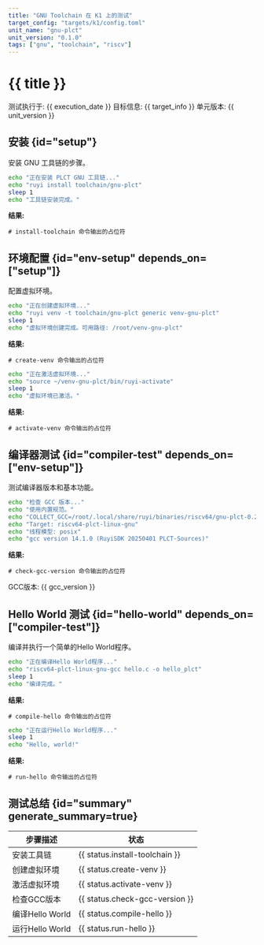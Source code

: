 ```yaml
---
title: "GNU Toolchain 在 K1 上的测试"
target_config: "targets/k1/config.toml"
unit_name: "gnu-plct"
unit_version: "0.1.0"
tags: ["gnu", "toolchain", "riscv"]
---
```


# {{ title }}

测试执行于: {{ execution_date }}
目标信息: {{ target_info }}
单元版本: {{ unit_version }}

## 安装 {id="setup"}

安装 GNU 工具链的步骤。

```bash {id="install-toolchain" exec=true description="安装工具链" assert.exit_code=0}
echo "正在安装 PLCT GNU 工具链..."
echo "ruyi install toolchain/gnu-plct"
sleep 1
echo "工具链安装完成。"
```

**结果:**
```output {ref="install-toolchain"}
# install-toolchain 命令输出的占位符
```

## 环境配置 {id="env-setup" depends_on=["setup"]}

配置虚拟环境。

```bash {id="create-venv" exec=true description="创建虚拟环境" assert.exit_code=0}
echo "正在创建虚拟环境..."
echo "ruyi venv -t toolchain/gnu-plct generic venv-gnu-plct"
sleep 1
echo "虚拟环境创建完成。可用路径: /root/venv-gnu-plct"
```

**结果:**
```output {ref="create-venv"}
# create-venv 命令输出的占位符
```

```bash {id="activate-venv" exec=true description="激活虚拟环境" assert.exit_code=0}
echo "正在激活虚拟环境..."
echo "source ~/venv-gnu-plct/bin/ruyi-activate"
sleep 1
echo "虚拟环境已激活。"
```

**结果:**
```output {ref="activate-venv"}
# activate-venv 命令输出的占位符
```

## 编译器测试 {id="compiler-test" depends_on=["env-setup"]}

测试编译器版本和基本功能。

```bash {id="check-gcc-version" exec=true description="检查GCC版本" assert.stdout_contains="GCC" extract.gcc_version=/version\s+([0-9.]+)/}
echo "检查 GCC 版本..."
echo "使用内置规范。"
echo "COLLECT_GCC=/root/.local/share/ruyi/binaries/riscv64/gnu-plct-0.20250401.0/bin/riscv64-plct-linux-gnu-gcc"
echo "Target: riscv64-plct-linux-gnu"
echo "线程模型: posix"
echo "gcc version 14.1.0 (RuyiSDK 20250401 PLCT-Sources)"
```

**结果:**
```output {ref="check-gcc-version"}
# check-gcc-version 命令输出的占位符
```

GCC版本: {{ gcc_version }}

## Hello World 测试 {id="hello-world" depends_on=["compiler-test"]}

编译并执行一个简单的Hello World程序。

```bash {id="compile-hello" exec=true description="编译Hello World" assert.exit_code=0}
echo "正在编译Hello World程序..."
echo "riscv64-plct-linux-gnu-gcc hello.c -o hello_plct"
sleep 1
echo "编译完成。"
```

**结果:**
```output {ref="compile-hello"}
# compile-hello 命令输出的占位符
```

```bash {id="run-hello" exec=true description="运行Hello World" assert.stdout_contains="Hello, world!" depends_on=["compile-hello"]}
echo "正在运行Hello World程序..."
sleep 1
echo "Hello, world!"
```

**结果:**
```output {ref="run-hello"}
# run-hello 命令输出的占位符
```

## 测试总结 {id="summary" generate_summary=true}

| 步骤描述 | 状态 |
|---------|------|
| 安装工具链 | {{ status.install-toolchain }} |
| 创建虚拟环境 | {{ status.create-venv }} |
| 激活虚拟环境 | {{ status.activate-venv }} |
| 检查GCC版本 | {{ status.check-gcc-version }} |
| 编译Hello World | {{ status.compile-hello }} |
| 运行Hello World | {{ status.run-hello }} |